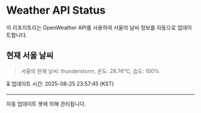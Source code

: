 
# Weather API Status

이 리포지토리는 OpenWeather API를 사용하여 서울의 날씨 정보를 자동으로 업데이트합니다.

## 현재 서울 날씨
> 서울의 현재 날씨: thunderstorm, 온도: 28.76°C, 습도: 100%

⏳ 업데이트 시간: 2025-08-25 23:57:45 (KST)

---
자동 업데이트 봇에 의해 관리됩니다.
